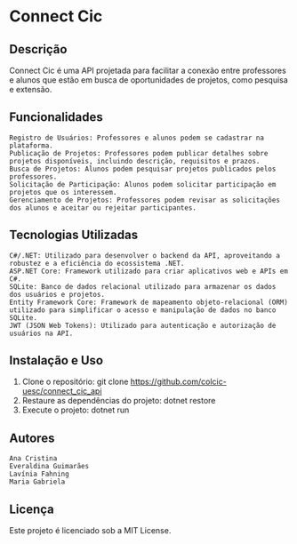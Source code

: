 # Connect Cic

## Descrição
Connect Cic é uma API projetada para facilitar a conexão entre professores e alunos que estão em busca de oportunidades de projetos, como pesquisa e extensão. 

## Funcionalidades

    Registro de Usuários: Professores e alunos podem se cadastrar na plataforma.
    Publicação de Projetos: Professores podem publicar detalhes sobre projetos disponíveis, incluindo descrição, requisitos e prazos.
    Busca de Projetos: Alunos podem pesquisar projetos publicados pelos professores.
    Solicitação de Participação: Alunos podem solicitar participação em projetos que os interessem.
    Gerenciamento de Projetos: Professores podem revisar as solicitações dos alunos e aceitar ou rejeitar participantes.

## Tecnologias Utilizadas

    C#/.NET: Utilizado para desenvolver o backend da API, aproveitando a robustez e a eficiência do ecossistema .NET.
    ASP.NET Core: Framework utilizado para criar aplicativos web e APIs em C#.
    SQLite: Banco de dados relacional utilizado para armazenar os dados dos usuários e projetos.
    Entity Framework Core: Framework de mapeamento objeto-relacional (ORM) utilizado para simplificar o acesso e manipulação de dados no banco SQLite.
    JWT (JSON Web Tokens): Utilizado para autenticação e autorização de usuários na API.

## Instalação e Uso
1. Clone o repositório: git clone https://github.com/colcic-uesc/connect_cic_api
2. Restaure as dependências do projeto: dotnet restore
3.  Execute o projeto: dotnet run

## Autores
    Ana Cristina
    Everaldina Guimarães
    Lavínia Fahning
    Maria Gabriela

## Licença
Este projeto é licenciado sob a MIT License.
